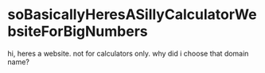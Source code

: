 # soBasicallyHeresASillyCalculatorWebsiteForBigNumbers

hi, heres a website. not for calculators only. why did i choose that domain name?
